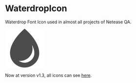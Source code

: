 # WaterdropIcon
Waterdrop Font Icon used in almost all projects of Netease QA.

![WaterdropIcon](/wd.png)

Now at version v1.3, all icons can see [here](/demo.html).